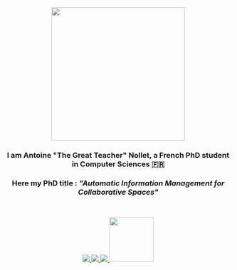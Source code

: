 <div align="center">
    <img src="https://the-gtn.github.io/files/hello.gif" align="center" height="" width="300" />
</div>

### <div align="center" width="200">I am Antoine "The Great Teacher" Nollet, a French PhD student in Computer Sciences 🇫🇷 </div>

### <div align="center" width="200">Here my PhD title : *"Automatic Information Management for Collaborative Spaces"* </div>

<br>

<p align="center">
    <a href="mailto:antoine.nollet@ens-rennes.fr">
        <img src="https://img.shields.io/badge/mail-%23ff4343.svg?&style=for-the-badge&logo=gmail&logoColor=white" />
    </a>
    <a href="https://discordapp.com/users/502400618913202177">
        <img src="https://img.shields.io/badge/Discord-7289DA?style=for-the-badge&logo=discord&logoColor=white" />
    </a>
    <a href="https://www.linkedin.com/in/antoine-nollet/">
        <img src="https://img.shields.io/badge/LinkedIn-0077B5?style=for-the-badge&logo=linkedin&logoColor=white" />
    </a>
    <a href="https://antoinenollet3.wixsite.com/presentation">
        <img width="100" src="https://svgshare.com/i/13xt.svg" />
    </a>
</p>

<!--
**The-GTN/The-GTN** is a ✨ _special_ ✨ repository because its `README.md` (this file) appears on your GitHub profile.

Here are some ideas to get you started:

- 🔭 I’m currently working on ...
- 🌱 I’m currently learning ...
- 👯 I’m looking to collaborate on ...
- 🤔 I’m looking for help with ...
- 💬 Ask me about ...
- 📫 How to reach me: ...
- 😄 Pronouns: ...
- ⚡ Fun fact: ...
-->
